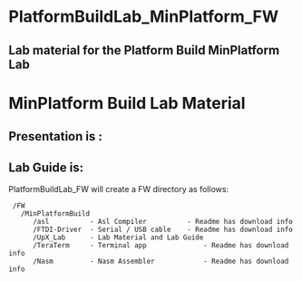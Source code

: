 # PlatformBuildLab_MinPlatform_FW
## Lab material for the Platform Build MinPlatform Lab

<!--- @file
  Readme.md for UEFI / EDK II Training PlatformBuildLab_MinPlatform_FW

  Copyright (c) 2020, Intel Corporation. All rights reserved.<BR>

  Redistribution and use in source (original document form) and 'compiled'
  forms (converted to PDF, epub, HTML and other formats) with or without
  modification, are permitted provided that the following conditions are met:

  1) Redistributions of source code (original document form) must retain the
     above copyright notice, this list of conditions and the following
     disclaimer as the first lines of this file unmodified.

  2) Redistributions in compiled form (transformed to other DTDs, converted to
     PDF, epub, HTML and other formats) must reproduce the above copyright
     notice, this list of conditions and the following disclaimer in the
     documentation and/or other materials provided with the distribution.

  THIS DOCUMENTATION IS PROVIDED BY TIANOCORE PROJECT "AS IS" AND ANY EXPRESS OR
  IMPLIED WARRANTIES, INCLUDING, BUT NOT LIMITED TO, THE IMPLIED WARRANTIES OF
  MERCHANTABILITY AND FITNESS FOR A PARTICULAR PURPOSE ARE DISCLAIMED. IN NO
  EVENT SHALL TIANOCORE PROJECT  BE LIABLE FOR ANY DIRECT, INDIRECT, INCIDENTAL,
  SPECIAL, EXEMPLARY, OR CONSEQUENTIAL DAMAGES (INCLUDING, BUT NOT LIMITED TO,
  PROCUREMENT OF SUBSTITUTE GOODS OR SERVICES; LOSS OF USE, DATA, OR PROFITS;
  OR BUSINESS INTERRUPTION) HOWEVER CAUSED AND ON ANY THEORY OF LIABILITY,
  WHETHER IN CONTRACT, STRICT LIABILITY, OR TORT (INCLUDING NEGLIGENCE OR
  OTHERWISE) ARISING IN ANY WAY OUT OF THE USE OF THIS DOCUMENTATION, EVEN IF
  ADVISED OF THE POSSIBILITY OF SUCH DAMAGE.

-->
# MinPlatform Build Lab Material


## Presentation is : 
## Lab Guide is:


PlatformBuildLab_FW will create a FW directory as follows:
```
 /FW
   /MinPlatformBuild
      /asl          - Asl Compiler  		- Readme has download info
      /FTDI-Driver	- Serial / USB cable 	- Readme has download info
      /UpX_Lab      - Lab Material and Lab Guide
      /TeraTerm	    - Terminal app				- Readme has download info
      /Nasm		    - Nasm Assembler			- Readme has download info
	  
```     
